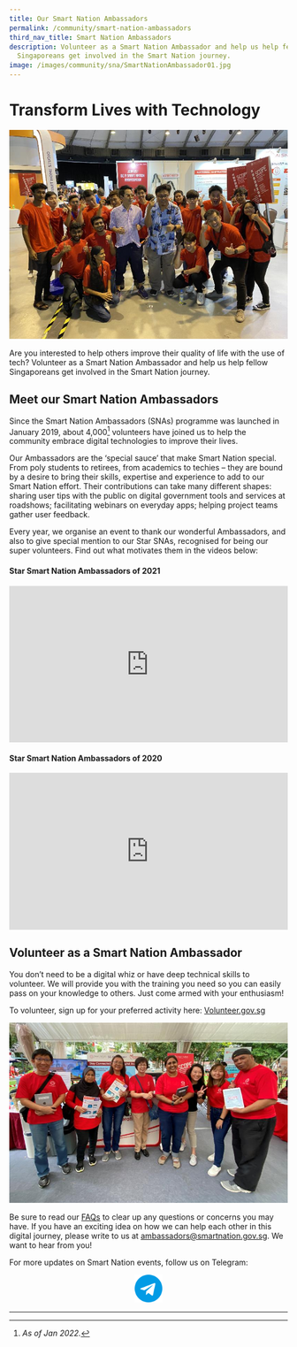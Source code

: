 ```yaml
---
title: Our Smart Nation Ambassadors
permalink: /community/smart-nation-ambassadors
third_nav_title: Smart Nation Ambassadors
description: Volunteer as a Smart Nation Ambassador and help us help fellow
  Singaporeans get involved in the Smart Nation journey.
image: /images/community/sna/SmartNationAmbassador01.jpg
---
```

# Transform Lives with Technology

![Smart Nation Ambassdors](/images/community/sna/SNA-smart-Nation-U.jpg)

Are you interested to help others improve their quality of life with the use of tech?  Volunteer as a Smart Nation Ambassador and help us help fellow Singaporeans get involved in the Smart Nation journey.

## Meet our Smart Nation Ambassadors

Since the Smart Nation Ambassadors (SNAs) programme was launched in January 2019, about 4,000[^1] volunteers have joined us to help the community embrace digital technologies to improve their lives.

Our Ambassadors are the ‘special sauce’ that make Smart Nation special. From poly students to retirees, from academics to techies – they are bound by a desire to bring their skills, expertise and experience to add to our Smart Nation effort. Their contributions can take many different shapes: sharing user tips with the public on digital government tools and services at roadshows; facilitating webinars on everyday apps; helping project teams gather user feedback.

 
Every year, we organise an event  to thank our wonderful Ambassadors, and also to give special mention to our Star SNAs, recognised for being our super volunteers. Find out what motivates them in the videos below:

#### Star Smart Nation Ambassadors of 2021

<div style="max-width: 1280px">
    <div
        style="
            height: 0;
            overflow: hidden;
            position: relative;
            padding-bottom: 56.25%;
        "
    >
        <iframe
            src="https://www.youtube.com/embed/-V8zlVy499o" 
            height="720"
            width="1280"
            frameborder="0"
            title="YouTube video player"
            allow="accelerometer; autoplay; clipboard-write; encrypted-media; gyroscope; picture-in-picture"
            style="
                top: 0;
                left: 0;
                right: 0;
                bottom: 0;
                height: 100%;
                border: none;
                max-width: 100%;
                position: absolute;
            "
        ></iframe>
    </div>
</div>

#### Star Smart Nation Ambassadors of 2020

<div style="max-width: 1280px">
    <div
        style="
            height: 0;
            overflow: hidden;
            position: relative;
            padding-bottom: 56.25%;
        "
    >
        <iframe
            src="https://www.youtube.com/embed/sY__ajCgMnk" 
            height="720"
            width="1280"
            frameborder="0"
            title="YouTube video player"
            allow="accelerometer; autoplay; clipboard-write; encrypted-media; gyroscope; picture-in-picture"
            style="
                top: 0;
                left: 0;
                right: 0;
                bottom: 0;
                height: 100%;
                border: none;
                max-width: 100%;
                position: absolute;
            "
        ></iframe>
    </div>
</div>

## Volunteer as a Smart Nation Ambassador

You don’t need to be a digital whiz or have deep technical skills to volunteer. We will provide you with the training you need so you can easily pass on your knowledge to others. Just come armed with your enthusiasm!

To volunteer, sign up for your preferred activity here: <a href="https://www.volunteer.gov.sg/volunteer/agencies/agency_details/?code=SmartNation" target="_blank">Volunteer.gov.sg</a>  

![Smart Nation Ambassdors](/images/community/sna/SNA-Grp.jpg)

Be sure to read our [FAQs](/community/smart-nation-ambassadors/faq) to clear up any questions or concerns you may have. If you have an exciting idea on how we can help each other in this digital journey, please write to us at [ambassadors@smartnation.gov.sg](mailto:ambassadors@smartnation.gov.sg). We want to hear from you!

For more updates on Smart Nation events, follow us on Telegram:

<div style="width:100%;display:flex;justify-content:center;"><div style="width:10%;height:10%;"><a href="https://t.me/SmartNationAmbassadors" target="_blank"><img src="/images/community/icons/telegram.png"></a></div></div>

***

[^1]: *As of Jan 2022.*